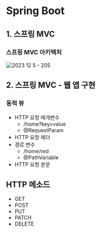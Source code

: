 # Spring Boot

## 1. 스프링 MVC
### 스프링 MVC 아키텍처
![2023  12  5  - 205](https://github.com/user-attachments/assets/5da48028-60b4-488c-905c-b94378546a6a)


## 2. 스프링 MVC - 웹 앱 구현
### 동적 뷰
- HTTP 요청 매개변수 <br>
  - /home?key=value
  - @RequestParam
- HTTP 요청 헤더
- 경로 변수
  - /home/red
  - @PathVariable
- HTTP 요청 본문

## HTTP 메소드
- GET
- POST
- PUT
- PATCH
- DELETE
